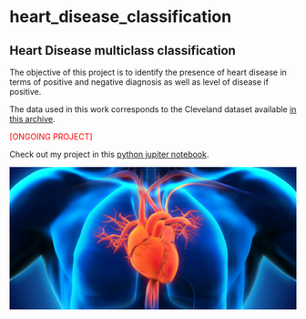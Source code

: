 # heart_disease_classification
## Heart Disease multiclass classification
The objective of this project is to identify the presence of heart disease in terms of positive and negative diagnosis as well as level of disease if positive. 

The data used in this work corresponds to the Cleveland dataset available [in this archive](https://archive.ics.uci.edu/ml/datasets/heart+Disease). 

<span style='color:Red'> [ONGOING PROJECT]  </span>

Check out my project in this [python jupiter notebook](https://github.com/noursan/heart_disease_classification/blob/main/heartDisease_classification.ipynb).

<p align:center"><img src="https://github.com/noursan/heart_disease_classification/blob/main/HeartAnatomy.jpg" width="600" height="250"/>
</p>
